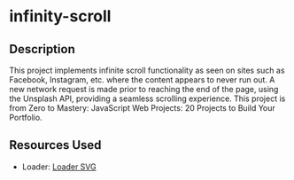 # infinity-scroll

## Description
This project implements infinite scroll functionality as seen on sites such as Facebook, Instagram, etc. where the content appears to never run out. A new network request is made prior to reaching the end of the page, using the Unsplash API, providing a seamless scrolling experience. This project is from Zero to Mastery: JavaScript Web Projects: 20 Projects to Build Your Portfolio.

## Resources Used
- Loader: [Loader SVG](loading.io)
